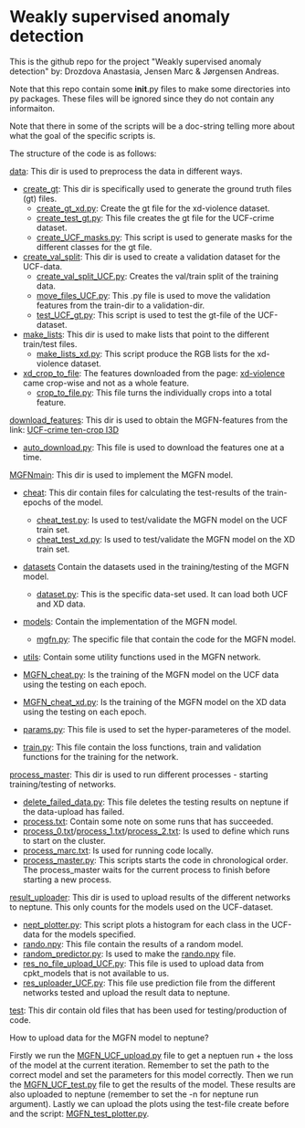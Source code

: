 # Weakly supervised anomaly detection
 This is the github repo for the project "Weakly supervised anomaly detection" by: Drozdova Anastasia, Jensen Marc & Jørgensen Andreas.

Note that this repo contain some __init__.py files to make some directories into py packages. These files will be ignored since they do not contain any informaiton.

Note that there in some of the scripts will be a doc-string telling more about what the goal of the specific scripts is.

The structure of the code is as follows:

[data](data): This dir is used to preprocess the data in different ways.
- [create_gt](data%2Fcreate_gt): This dir is specifically used to generate the ground truth files (gt) files.
  - [create_gt_xd.py](data%2Fcreate_gt%2Fcreate_gt_xd.py): Create the gt file for the xd-violence dataset.
  - [create_test_gt.py](data%2Fcreate_gt%2Fcreate_test_gt.py): This file creates the gt file for the UCF-crime dataset.
  - [create_UCF_masks.py](data%2Fcreate_gt%2Fcreate_UCF_masks.py): This script is used to generate masks for the different classes for the gt file.
- [create_val_split](data%2Fcreate_val_split): This dir is used to create a validation dataset for the UCF-data.
  - [create_val_split_UCF.py](data%2Fcreate_val_split%2Fcreate_val_split_UCF.py): Creates the val/train split of the training data.
  - [move_files_UCF.py](data%2Fcreate_val_split%2Fmove_files_UCF.py): This .py file is used to move the validation features from the train-dir to a validation-dir.
  - [test_UCF_gt.py](data%2Fcreate_val_split%2Ftest_UCF_gt.py): This script is used to test the gt-file of the UCF-dataset.
- [make_lists](data%2Fmake_lists): This dir is used to make lists that point to the different train/test files.
  - [make_lists_xd.py](data%2Fmake_lists%2Fmake_lists_xd.py): This script produce the RGB lists for the xd-violence dataset.
- [xd_crop_to_file](data%2Fxd_crop_to_file): The features downloaded from the page: [xd-violence](https://roc-ng.github.io/XD-Violence/) came crop-wise and not as a whole feature.
  - [crop_to_file.py](data%2Fxd_crop_to_file%2Fcrop_to_file.py): This file turns the individually crops into a total feature.

[download_features](download_features): This dir is used to obtain the MGFN-features from the link: [UCF-crime ten-crop I3D](https://connecthkuhk-my.sharepoint.com/:f:/g/personal/cyxcarol_connect_hku_hk/EpNI-JSruH1Ep1su07pVLgIBnjDcBGd7Mexb1ERUVShdNg?e=VMRjhE)
- [auto_download.py](download_features%2Fauto_download.py): This file is used to download the features one at a time.

[MGFNmain](MGFNmain): This dir is used to implement the MGFN model.
- [cheat](MGFNmain%2Fcheat): This dir contain files for calculating the test-results of the train-epochs of the model.
  - [cheat_test.py](MGFNmain%2Fcheat%2Fcheat_test.py): Is used to test/validate the MGFN model on the UCF train set.
  - [cheat_test_xd.py](MGFNmain%2Fcheat%2Fcheat_test_xd.py): Is used to test/validate the MGFN model on the XD train set.
- [datasets](MGFNmain%2Fdatasets) Contain the datasets used in the training/testing of the MGFN model.
  - [dataset.py](MGFNmain%2Fdatasets%2Fdataset.py): This is the specific data-set used. It can load both UCF and XD data.
- [models](MGFNmain%2Fmodels): Contain the implementation of the MGFN model.
  - [mgfn.py](MGFNmain%2Fmodels%2Fmgfn.py): The specific file that contain the code for the MGFN model.
- [utils](MGFNmain%2Futils): Contain some utility functions used in the MGFN network. 

- [MGFN_cheat.py](MGFNmain%2FMGFN_cheat.py): Is the training of the MGFN model on the UCF data using the testing on each epoch.
- [MGFN_cheat_xd.py](MGFNmain%2FMGFN_cheat_xd.py): Is the training of the MGFN model on the XD data using the testing on each epoch.

- [params.py](MGFNmain%2Fparams.py): This file is used to set the hyper-parameteres of the model.
- [train.py](MGFNmain%2Ftrain.py): This file contain the loss functions, train and validation functions for the training for the network.

[process_master](process_master): This dir is used to run different processes - starting training/testing of networks.
- [delete_failed_data.py](process_master%2Fdelete_failed_data.py): This file deletes the testing results on neptune if the data-upload has failed.
- [process.txt](process_master%2Fprocess.txt): Contain some note on some runs that has succeeded.
- [process_0.txt](process_master%2Fprocess_0.txt)/[process_1.txt](process_master%2Fprocess_1.txt)/[process_2.txt](process_master%2Fprocess_2.txt): Is used to define which runs to start on the cluster.
- [process_marc.txt](process_master%2Fprocess_marc.txt): Is used for running code locally.
- [process_master.py](process_master%2Fprocess_master.py): This scripts starts the code in chronological order. The process_master waits for the current process to finish before starting a new process.

[result_uploader](result_uploader): This dir is used to upload results of the different networks to neptune. This only counts for the models used on the UCF-dataset.
- [nept_plotter.py](result_uploader%2Fnept_plotter.py): This script plots a histogram for each class in the UCF-data for the models specified.
- [rando.npy](result_uploader%2Frando.npy): This file contain the results of a random model.
- [random_predictor.py](result_uploader%2Frandom_predictor.py): Is used to make the [rando.npy](result_uploader%2Frando.npy) file.
- [res_no_file_upload_UCF.py](result_uploader%2Fres_no_file_upload_UCF.py): This file is used to upload data from cpkt_models that is not available to us.
- [res_uploader_UCF.py](result_uploader%2Fres_uploader_UCF.py): This file use prediction file from the different networks tested and upload the result data to neptune.

[test](test): This dir contain old files that has been used for testing/production of code.


How to upload data for the MGFN model to neptune?

Firstly we run the [MGFN_UCF_upload.py](MGFNmain%2FUCF_pretrained_test%2FMGFN_UCF_upload.py) file to get a neptuen run + the loss of the model at the current iteration. Remember to set the path to the correct model and set the parameters for this model correctly.
Then we run the [MGFN_UCF_test.py](MGFNmain%2FUCF_pretrained_test%2FMGFN_UCF_test.py) file to get the results of the model. These results are also uploaded to neptune (remember to set the -n for neptune run argument).
Lastly we can upload the plots using the test-file create before and the script: [MGFN_test_plotter.py](MGFNmain%2FUCF_pretrained_test%2FMGFN_test_plotter.py).